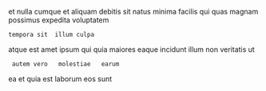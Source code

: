 <!--
title: Automated needs-based concept
author: Meaghan
date: 2015-01-18-0857
link: 2015-01-18-0857-automated-needs-based-concept
tags: [FOSS,IX,controller,OSX]
-->

et nulla  cumque
 et aliquam debitis 
 sit   natus minima facilis qui quas magnam
possimus  expedita  voluptatem
 	tempora sit  illum culpa
atque  est amet ipsum qui quia maiores
eaque  incidunt illum non veritatis ut 
 	 autem vero   molestiae   earum 
ea et quia
 est laborum eos sunt